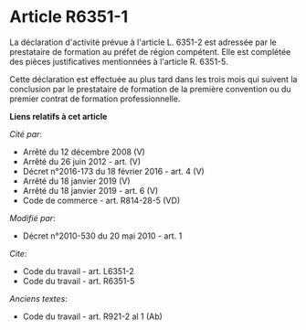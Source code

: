 # Article R6351-1

La déclaration d'activité prévue à l'article L. 6351-2 est adressée par le prestataire de formation au préfet de région
compétent. Elle est complétée des pièces justificatives mentionnées à l'article R. 6351-5. 

Cette déclaration est effectuée au plus tard dans les trois mois qui suivent la conclusion par le prestataire de formation de
la première convention ou du premier contrat de formation professionnelle.

**Liens relatifs à cet article**

_Cité par_:

  - Arrêté du 12 décembre 2008 (V)
  - Arrêté du 26 juin 2012 - art. (V)
  - Décret n°2016-173 du 18 février 2016 - art. 4 (V)
  - Arrêté du 18 janvier 2019 (V)
  - Arrêté du 18 janvier 2019 - art. 6 (V)
  - Code de commerce - art. R814-28-5 (VD)

_Modifié par_:

  - Décret n°2010-530 du 20 mai 2010 - art. 1

_Cite_:

  - Code du travail - art. L6351-2
  - Code du travail - art. R6351-5

_Anciens textes_:

  - Code du travail - art. R921-2 al 1 (Ab)
